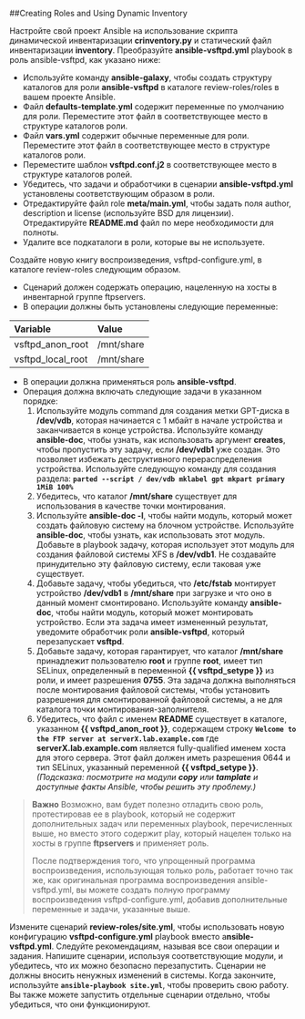 ##Creating Roles and Using Dynamic Inventory

Настройте свой проект Ansible на использование скрипта динамической инвентаризации **crinventory.py** и статический файл инвентаризации **inventory**. 
Преобразуйте **ansible-vsftpd.yml** playbook в роль ansible-vsftpd, как указано ниже:
- Используйте команду **ansible-galaxy**, чтобы создать структуру каталогов для роли **ansible-vsftpd** в каталоге review-roles/roles в вашем проекте Ansible.
- Файл **defaults-template.yml** содержит переменные по умолчанию для роли. Переместите этот файл в соответствующее место в структуре каталогов роли.
- Файл **vars.yml** содержит обычные переменные для роли. Переместите этот файл в соответствующее место в структуре каталогов роли.
- Переместите шаблон **vsftpd.conf.j2** в соответствующее место в структуре каталогов ролей.
- Убедитесь, что задачи и обработчики в сценарии **ansible-vsftpd.yml** установлены соответствующим образом в роли.
- Отредактируйте файл role **meta/main.yml**, чтобы задать поля author, description и license (используйте BSD для лицензии). Отредактируйте **README.md** файл по мере необходимости для полноты.
- Удалите все подкаталоги в роли, которые вы не используете. 

Создайте новую книгу воспроизведения, vsftpd-configure.yml, в каталоге review-roles следующим образом.
- Сценарий должен содержать операцию, нацеленную на хосты в инвентарной группе ftpservers.
- В операции должны быть установлены следующие переменные:

| Variable | Value |
|:--|:--|
| vsftpd_anon_root | /mnt/share |
| vsftpd_local_root | /mnt/share |

- В операции должна применяться роль **ansible-vsftpd**.
- Операция должна включать следующие задачи в указанном порядке:
  1. Используйте модуль command для создания метки GPT-диска в **/dev/vdb**, которая начинается с 1 мбайт в начале устройства и заканчивается в конце устройства. Используйте команду **ansible-doc**, чтобы узнать, как использовать аргумент **creates**, чтобы пропустить эту задачу, если **/dev/vdb1** уже создан. Это позволяет избежать деструктивного перераспределения устройства. Используйте следующую команду для создания раздела: **`parted --script / dev/vdb mklabel gpt mkpart primary 1MiB 100%`** 
  2. Убедитесь, что каталог **/mnt/share** существует для использования в качестве точки монтирования.
  3. Используйте **ansible-doc -l**, чтобы найти модуль, который может создать файловую систему на блочном устройстве. Используйте **ansible-doc**, чтобы узнать, как использовать этот модуль. Добавьте в playbook задачу, которая использует этот модуль для создания файловой системы XFS в **/dev/vdb1**. Не создавайте принудительно эту файловую систему, если таковая уже существует.
  4. Добавьте задачу, чтобы убедиться, что **/etc/fstab** монтирует устройство **/dev/vdb1** в **/mnt/share** при загрузке и что оно в данный момент смонтировано. Используйте команду **ansible-doc**, чтобы найти модуль, который может монтировать устройство. Если эта задача имеет измененный результат, уведомите обработчик роли **ansible-vsftpd**, который перезапускает **vsftpd**.
  5. Добавьте задачу, которая гарантирует, что каталог **/mnt/share** принадлежит пользователю **root** и группе **root**, имеет тип SELinux, определенный в переменной **{{ vsftpd_setype }}** из роли, и имеет разрешения **0755**. Эта задача должна выполняться после монтирования файловой системы, чтобы установить разрешения для смонтированной файловой системы, а не для каталога точки монтирования-заполнителя.
  6. Убедитесь, что файл с именем **README** существует в каталоге, указанном **{{ vsftpd_anon_root }}**, содержащем строку **`Welcome to the FTP server at serverX.lab.example.com`** где **serverX.lab.example.com** является fully-qualified именем хоста для этого сервера. Этот файл должен иметь разрешения 0644 и тип SELinux, указанный переменной **{{ vsftpd_setype }}**. *(Подсказка: посмотрите на модули **copy** или **tamplate** и доступные факты Ansible, чтобы решить эту проблему.)*
   
>**Важно** 
>Возможно, вам будет полезно отладить свою роль, протестировав ее в playbook, который не содержит дополнительных задач или переменных playbook, перечисленных выше, но вместо этого содержит play, который нацелен только на хосты в группе **ftpservers** и применяет роль. 
>
>После подтверждения того, что упрощенный программа воспроизведения, использующая только роль, работает точно так же, как оригинальная программа воспроизведения ansible-vsftpd.yml, вы можете создать полную программу воспроизведения vsftpd-configure.yml, добавив дополнительные переменные и задачи, указанные выше.

Измените сценарий **review-roles/site.yml**, чтобы использовать новую конфигурацию **vsftpd-configure.yml** playbook вместо a**nsible-vsftpd.yml**. Следуйте рекомендациям, называя все свои операции и задания. Напишите сценарии, используя соответствующие модули, и убедитесь, что их можно безопасно перезапустить. Сценарии не должны вносить ненужных изменений в системы. Когда закончите, используйте **`ansible-playbook site.yml`**, чтобы проверить свою работу. Вы также можете запустить отдельные сценарии отдельно, чтобы убедиться, что они функционируют.